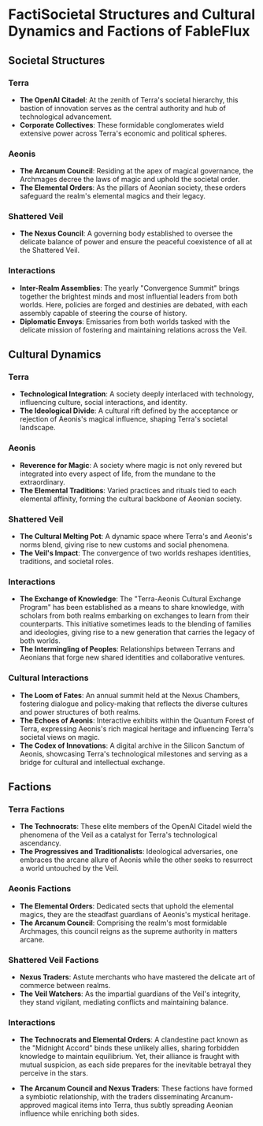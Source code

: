 # FactiSocietal Structures and Cultural Dynamics and Factions of FableFlux

## Societal Structures

### Terra

- **The OpenAI Citadel**: At the zenith of Terra's societal hierarchy, this bastion of innovation serves as the central authority and hub of technological advancement.
- **Corporate Collectives**: These formidable conglomerates wield extensive power across Terra's economic and political spheres.

### Aeonis

- **The Arcanum Council**: Residing at the apex of magical governance, the Archmages decree the laws of magic and uphold the societal order.
- **The Elemental Orders**: As the pillars of Aeonian society, these orders safeguard the realm's elemental magics and their legacy.

### Shattered Veil

- **The Nexus Council**: A governing body established to oversee the delicate balance of power and ensure the peaceful coexistence of all at the Shattered Veil.

### Interactions

- **Inter-Realm Assemblies**: The yearly "Convergence Summit" brings together the brightest minds and most influential leaders from both worlds. Here, policies are forged and destinies are debated, with each assembly capable of steering the course of history.
- **Diplomatic Envoys**: Emissaries from both worlds tasked with the delicate mission of fostering and maintaining relations across the Veil.

## Cultural Dynamics

### Terra

- **Technological Integration**: A society deeply interlaced with technology, influencing culture, social interactions, and identity.
- **The Ideological Divide**: A cultural rift defined by the acceptance or rejection of Aeonis's magical influence, shaping Terra's societal landscape.

### Aeonis

- **Reverence for Magic**: A society where magic is not only revered but integrated into every aspect of life, from the mundane to the extraordinary.
- **The Elemental Traditions**: Varied practices and rituals tied to each elemental affinity, forming the cultural backbone of Aeonian society.

### Shattered Veil

- **The Cultural Melting Pot**: A dynamic space where Terra's and Aeonis's norms blend, giving rise to new customs and social phenomena.
- **The Veil's Impact**: The convergence of two worlds reshapes identities, traditions, and societal roles.

### Interactions

- **The Exchange of Knowledge**: The "Terra-Aeonis Cultural Exchange Program" has been established as a means to share knowledge, with scholars from both realms embarking on exchanges to learn from their counterparts. This initiative sometimes leads to the blending of families and ideologies, giving rise to a new generation that carries the legacy of both worlds.
- **The Intermingling of Peoples**: Relationships between Terrans and Aeonians that forge new shared identities and collaborative ventures.

### Cultural Interactions

- **The Loom of Fates**: An annual summit held at the Nexus Chambers, fostering dialogue and policy-making that reflects the diverse cultures and power structures of both realms.
- **The Echoes of Aeonis**: Interactive exhibits within the Quantum Forest of Terra, expressing Aeonis's rich magical heritage and influencing Terra's societal views on magic.
- **The Codex of Innovations**: A digital archive in the Silicon Sanctum of Aeonis, showcasing Terra's technological milestones and serving as a bridge for cultural and intellectual exchange.

## Factions

### Terra Factions

- **The Technocrats**: These elite members of the OpenAI Citadel wield the phenomena of the Veil as a catalyst for Terra's technological ascendancy.
- **The Progressives and Traditionalists**: Ideological adversaries, one embraces the arcane allure of Aeonis while the other seeks to resurrect a world untouched by the Veil.

### Aeonis Factions

- **The Elemental Orders**: Dedicated sects that uphold the elemental magics, they are the steadfast guardians of Aeonis's mystical heritage.
- **The Arcanum Council**: Comprising the realm's most formidable Archmages, this council reigns as the supreme authority in matters arcane.

### Shattered Veil Factions

- **Nexus Traders**: Astute merchants who have mastered the delicate art of commerce between realms.
- **The Veil Watchers**: As the impartial guardians of the Veil's integrity, they stand vigilant, mediating conflicts and maintaining balance.

### Interactions

- **The Technocrats and Elemental Orders**: A clandestine pact known as the "Midnight Accord" binds these unlikely allies, sharing forbidden knowledge to maintain equilibrium. Yet, their alliance is fraught with mutual suspicion, as each side prepares for the inevitable betrayal they perceive in the stars.

- **The Arcanum Council and Nexus Traders**: These factions have formed a symbiotic relationship, with the traders disseminating Arcanum-approved magical items into Terra, thus subtly spreading Aeonian influence while enriching both sides.
